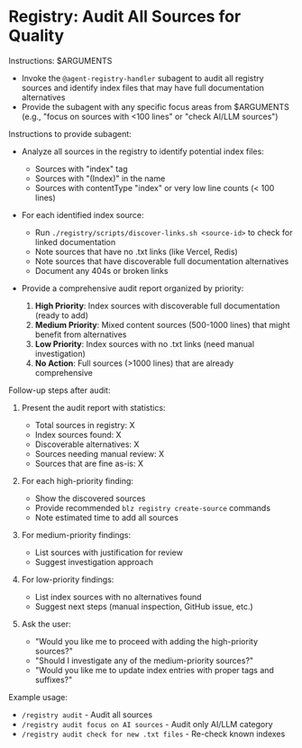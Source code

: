 # Registry: Audit All Sources for Quality

Instructions: $ARGUMENTS
- Invoke the `@agent-registry-handler` subagent to audit all registry sources and identify index files that may have full documentation alternatives
- Provide the subagent with any specific focus areas from $ARGUMENTS (e.g., "focus on sources with <100 lines" or "check AI/LLM sources")

Instructions to provide subagent:
- Analyze all sources in the registry to identify potential index files:
  - Sources with "index" tag
  - Sources with "(Index)" in the name
  - Sources with contentType "index" or very low line counts (< 100 lines)

- For each identified index source:
  - Run `./registry/scripts/discover-links.sh <source-id>` to check for linked documentation
  - Note sources that have no .txt links (like Vercel, Redis)
  - Note sources that have discoverable full documentation alternatives
  - Document any 404s or broken links

- Provide a comprehensive audit report organized by priority:
  1. **High Priority**: Index sources with discoverable full documentation (ready to add)
  2. **Medium Priority**: Mixed content sources (500-1000 lines) that might benefit from alternatives
  3. **Low Priority**: Index sources with no .txt links (need manual investigation)
  4. **No Action**: Full sources (>1000 lines) that are already comprehensive

Follow-up steps after audit:
1. Present the audit report with statistics:
   - Total sources in registry: X
   - Index sources found: X
   - Discoverable alternatives: X
   - Sources needing manual review: X
   - Sources that are fine as-is: X

2. For each high-priority finding:
   - Show the discovered sources
   - Provide recommended `blz registry create-source` commands
   - Note estimated time to add all sources

3. For medium-priority findings:
   - List sources with justification for review
   - Suggest investigation approach

4. For low-priority findings:
   - List index sources with no alternatives found
   - Suggest next steps (manual inspection, GitHub issue, etc.)

5. Ask the user:
   - "Would you like me to proceed with adding the high-priority sources?"
   - "Should I investigate any of the medium-priority sources?"
   - "Would you like me to update index entries with proper tags and suffixes?"

Example usage:
- `/registry audit` - Audit all sources
- `/registry audit focus on AI sources` - Audit only AI/LLM category
- `/registry audit check for new .txt files` - Re-check known indexes
